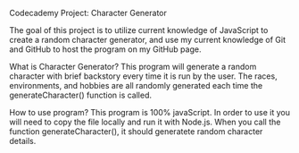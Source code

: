 Codecademy Project: Character Generator

The goal of this project is to utilize current knowledge of JavaScript to create a random character generator, and use my current knowledge of Git and GitHub to host the program on my GitHub page.

What is Character Generator?
This program will generate a random character with brief backstory every time it is run by the user. The races, environments, and hobbies are all randomly generated each time the generateCharacter() function is called.

How to use program?
This program is 100% javaScript. In order to use it you will need to copy the file locally and run it with Node.js. When you call the function generateCharacter(), it should generatete random character details.